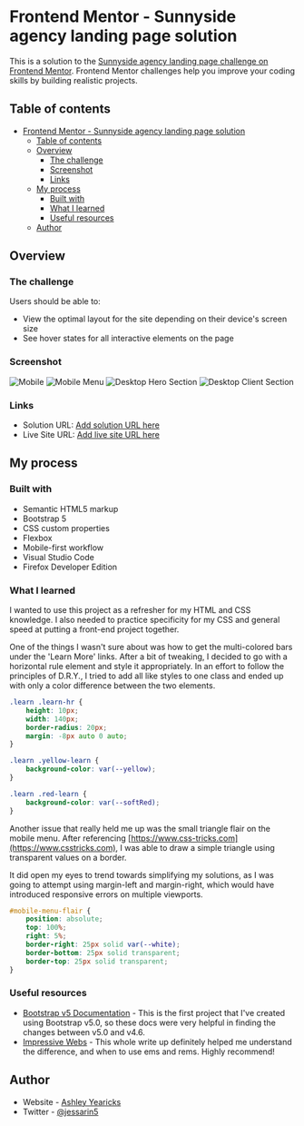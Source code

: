 # Frontend Mentor - Sunnyside agency landing page solution

This is a solution to the [Sunnyside agency landing page challenge on Frontend Mentor](https://www.frontendmentor.io/challenges/sunnyside-agency-landing-page-7yVs3B6ef). Frontend Mentor challenges help you improve your coding skills by building realistic projects.

## Table of contents

- [Frontend Mentor - Sunnyside agency landing page solution](#frontend-mentor---sunnyside-agency-landing-page-solution)
  - [Table of contents](#table-of-contents)
  - [Overview](#overview)
    - [The challenge](#the-challenge)
    - [Screenshot](#screenshot)
    - [Links](#links)
  - [My process](#my-process)
    - [Built with](#built-with)
    - [What I learned](#what-i-learned)
    - [Useful resources](#useful-resources)
  - [Author](#author)


## Overview

### The challenge

Users should be able to:

- View the optimal layout for the site depending on their device's screen size
- See hover states for all interactive elements on the page

### Screenshot

![Mobile](./assets/images/screenshots/sunnyside-mobile-screenshot.png)
![Mobile Menu](./assets/images/screenshots/sunnyside-mobile-menu-screenshot.png)
![Desktop Hero Section](./assets/images/screenshots/sunnyside-desktop-hero.png)
![Desktop Client Section](./assets/images/screenshots/sunnyside-desktop-client.png)



### Links

- Solution URL: [Add solution URL here](https://your-solution-url.com)
- Live Site URL: [Add live site URL here](public/index.html)



## My process


### Built with

- Semantic HTML5 markup
- Bootstrap 5
- CSS custom properties
- Flexbox
- Mobile-first workflow
- Visual Studio Code
- Firefox Developer Edition



### What I learned

I wanted to use this project as a refresher for my HTML and CSS knowledge. I also needed to practice specificity for my CSS and general speed at putting a front-end project together.


One of the things I wasn't sure about was how to get the multi-colored bars under the 'Learn More' links. After a bit of tweaking, I decided to go with a horizontal rule element and style it appropriately. In an effort to follow the principles of D.R.Y., I tried to add all like styles to one class and ended up with only a color difference between the two elements.

```css
.learn .learn-hr {
    height: 10px;
    width: 140px;
    border-radius: 20px;
    margin: -8px auto 0 auto;
}

.learn .yellow-learn {
    background-color: var(--yellow);
}

.learn .red-learn {
    background-color: var(--softRed);
}
```


Another issue that really held me up was the small triangle flair on the mobile menu. After referencing [https://www.css-tricks.com](https://www.csstricks.com), I was able to draw a simple triangle using transparent values on a border. 

It did open my eyes to trend towards simplifying my solutions, as I was going to attempt using margin-left and margin-right, which would have introduced responsive errors on multiple viewports.


```css
#mobile-menu-flair {
    position: absolute;
    top: 100%;
    right: 5%;
    border-right: 25px solid var(--white);
    border-bottom: 25px solid transparent;
    border-top: 25px solid transparent;
}
```


### Useful resources

- [Bootstrap v5 Documentation](https://getbootstrap.com/docs/5.0/getting-started/introduction/) - This is the first project that I've created using Bootstrap v5.0, so these docs were very helpful in finding the changes between v5.0 and v4.6.
- [Impressive Webs](https://www.impressivewebs.com/understanding-em-units-css/) - This whole write up definitely helped me understand the difference, and when to use ems and rems. Highly recommend!



## Author

- Website - [Ashley Yearicks](https://yearicks.dev)
- Twitter - [@jessarin5](https://www.twitter.com/jessarin5)

